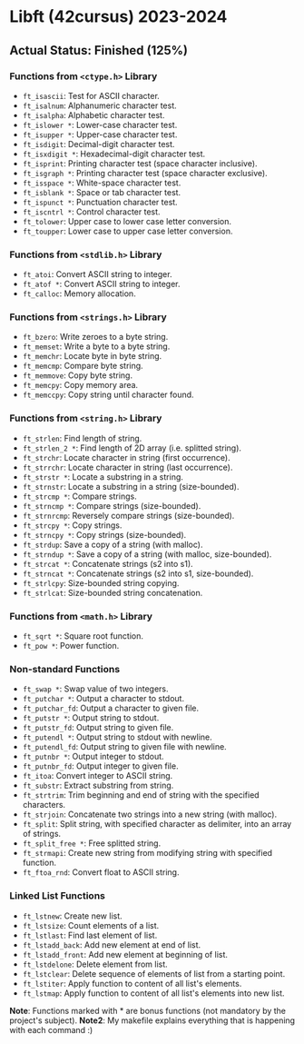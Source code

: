 # Libft (42cursus) 2023-2024

## Actual Status: Finished (125%)

### Functions from `<ctype.h>` Library

- `ft_isascii`: Test for ASCII character.
- `ft_isalnum`: Alphanumeric character test.
- `ft_isalpha`: Alphabetic character test.
- `ft_islower *`: Lower-case character test.
- `ft_isupper *`: Upper-case character test.
- `ft_isdigit`: Decimal-digit character test.
- `ft_isxdigit *`: Hexadecimal-digit character test.
- `ft_isprint`: Printing character test (space character inclusive).
- `ft_isgraph *`: Printing character test (space character exclusive).
- `ft_isspace *`: White-space character test.
- `ft_isblank *`: Space or tab character test.
- `ft_ispunct *`: Punctuation character test.
- `ft_iscntrl *`: Control character test.
- `ft_tolower`: Upper case to lower case letter conversion.
- `ft_toupper`: Lower case to upper case letter conversion.

### Functions from `<stdlib.h>` Library

- `ft_atoi`: Convert ASCII string to integer.
- `ft_atof *`: Convert ASCII string to integer.
- `ft_calloc`: Memory allocation.

### Functions from `<strings.h>` Library

- `ft_bzero`: Write zeroes to a byte string.
- `ft_memset`: Write a byte to a byte string.
- `ft_memchr`: Locate byte in byte string.
- `ft_memcmp`: Compare byte string.
- `ft_memmove`: Copy byte string.
- `ft_memcpy`: Copy memory area.
- `ft_memccpy`: Copy string until character found.

### Functions from `<string.h>` Library

- `ft_strlen`: Find length of string.
- `ft_strlen_2 *`: Find length of 2D array (i.e. splitted string).
- `ft_strchr`: Locate character in string (first occurrence).
- `ft_strrchr`: Locate character in string (last occurrence).
- `ft_strstr *`: Locate a substring in a string.
- `ft_strnstr`: Locate a substring in a string (size-bounded).
- `ft_strcmp *`: Compare strings.
- `ft_strncmp *`: Compare strings (size-bounded).
- `ft_strnrcmp`: Reversely compare strings (size-bounded).
- `ft_strcpy *`: Copy strings.
- `ft_strncpy *`: Copy strings (size-bounded).
- `ft_strdup`: Save a copy of a string (with malloc).
- `ft_strndup *`: Save a copy of a string (with malloc, size-bounded).
- `ft_strcat *`: Concatenate strings (s2 into s1).
- `ft_strncat *`: Concatenate strings (s2 into s1, size-bounded).
- `ft_strlcpy`: Size-bounded string copying.
- `ft_strlcat`: Size-bounded string concatenation.

### Functions from `<math.h>` Library

- `ft_sqrt *`: Square root function.
- `ft_pow *`: Power function.

### Non-standard Functions

- `ft_swap *`: Swap value of two integers.
- `ft_putchar *`: Output a character to stdout.
- `ft_putchar_fd`: Output a character to given file.
- `ft_putstr *`: Output string to stdout.
- `ft_putstr_fd`: Output string to given file.
- `ft_putendl *`: Output string to stdout with newline.
- `ft_putendl_fd`: Output string to given file with newline.
- `ft_putnbr *`: Output integer to stdout.
- `ft_putnbr_fd`: Output integer to given file.
- `ft_itoa`: Convert integer to ASCII string.
- `ft_substr`: Extract substring from string.
- `ft_strtrim`: Trim beginning and end of string with the specified characters.
- `ft_strjoin`: Concatenate two strings into a new string (with malloc).
- `ft_split`: Split string, with specified character as delimiter, into an array of strings.
- `ft_split_free *`: Free splitted string.
- `ft_strmapi`: Create new string from modifying string with specified function.
- `ft_ftoa_rnd`: Convert float to ASCII string.

### Linked List Functions

- `ft_lstnew`: Create new list.
- `ft_lstsize`: Count elements of a list.
- `ft_lstlast`: Find last element of list.
- `ft_lstadd_back`: Add new element at end of list.
- `ft_lstadd_front`: Add new element at beginning of list.
- `ft_lstdelone`: Delete element from list.
- `ft_lstclear`: Delete sequence of elements of list from a starting point.
- `ft_lstiter`: Apply function to content of all list's elements.
- `ft_lstmap`: Apply function to content of all list's elements into new list.

**Note**: Functions marked with * are bonus functions (not mandatory by the project's subject).
**Note2**: My makefile explains everything that is happening with each command :)

